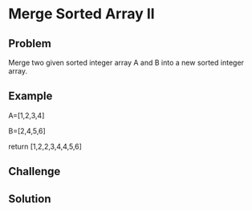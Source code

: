 Merge Sorted Array II
===


Problem
-------

Merge two given sorted integer array A and B into a new sorted integer array.

Example
-------

A=[1,2,3,4]

B=[2,4,5,6]

return [1,2,2,3,4,4,5,6]

Challenge
---------

Solution
--------

